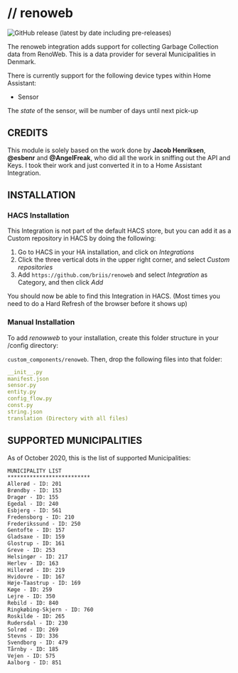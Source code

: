 # // renoweb

![GitHub release (latest by date including pre-releases)](https://img.shields.io/github/v/release/briis/renoweb?include_prereleases&style=flat-square)

The renoweb integration adds support for collecting Garbage Collection data from RenoWeb. This is a data provider for several Municipalities in Denmark.

There is currently support for the following device types within Home Assistant:

* Sensor

The *state* of the sensor, will be number of days until next pick-up

## CREDITS

This module is solely based on the work done by **Jacob Henriksen**, **@esbenr** and **@AngelFreak**, who did all the work in sniffing out the API and Keys. I took their work and just converted it in to a Home Assistant Integration.

## INSTALLATION

### HACS Installation

This Integration is not part of the default HACS store, but you can add it as a Custom repository in HACS by doing the following:

1. Go to HACS in your HA installation, and click on *Integrations*
2. Click the three vertical dots in the upper right corner, and select *Custom repositories*
3. Add `https://github.com/briis/renoweb` and select *Integration* as Category, and then click *Add*

You should now be able to find this Integration in HACS. (Most times you need to do a Hard Refresh of the browser before it shows up)

### Manual Installation

To add *renowweb* to your installation, create this folder structure in your /config directory:

`custom_components/renoweb`.
Then, drop the following files into that folder:

```yaml
__init__.py
manifest.json
sensor.py
entity.py
config_flow.py
const.py
string.json
translation (Directory with all files)
```

## SUPPORTED MUNICIPALITIES
As of October 2020, this is the list of supported Municipalities:

```txt
MUNICIPALITY LIST
**************************
Allerød - ID: 201
Brøndby - ID: 153
Dragør - ID: 155
Egedal - ID: 240
Esbjerg - ID: 561
Fredensborg - ID: 210
Frederikssund - ID: 250
Gentofte - ID: 157
Gladsaxe - ID: 159
Glostrup - ID: 161
Greve - ID: 253
Helsingør - ID: 217
Herlev - ID: 163
Hillerød - ID: 219
Hvidovre - ID: 167
Høje-Taastrup - ID: 169
Køge - ID: 259
Lejre - ID: 350
Rebild - ID: 840
Ringkøbing-Skjern - ID: 760
Roskilde - ID: 265
Rudersdal - ID: 230
Solrød - ID: 269
Stevns - ID: 336
Svendborg - ID: 479
Tårnby - ID: 185
Vejen - ID: 575
Aalborg - ID: 851
````
